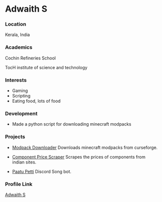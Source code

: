 # Adwaith S

### Location

Kerala, India

### Academics

Cochin Refineries School

TocH institute of science and technology

### Interests

- Gaming
- Scripting
- Eating food, lots of food

### Development

- Made a python script for downloading minecraft modpacks

### Projects

- [Modpack Downloader](https://github.com/SnappierSoap318/ModPack-Downloader-V2.0) Downloads minecraft modpacks from curseforge.
- [Component Price Scraper](https://github.com/SnappierSoap318/Component-Price-Scraper) Scrapes the prices of components from indian sites.

- [Paatu Petti](https://github.com/SnappierSoap318/Paatu-Petti) Discord Song bot.

### Profile Link

[Adwaith S](https://www.github.com/SnappierSoap318)